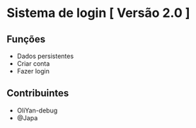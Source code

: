 # Sistema de login [ Versão 2.0 ]
## Funções 
- Dados persistentes
- Criar conta 
- Fazer login

## Contribuintes
- OliYan-debug
- @Japa